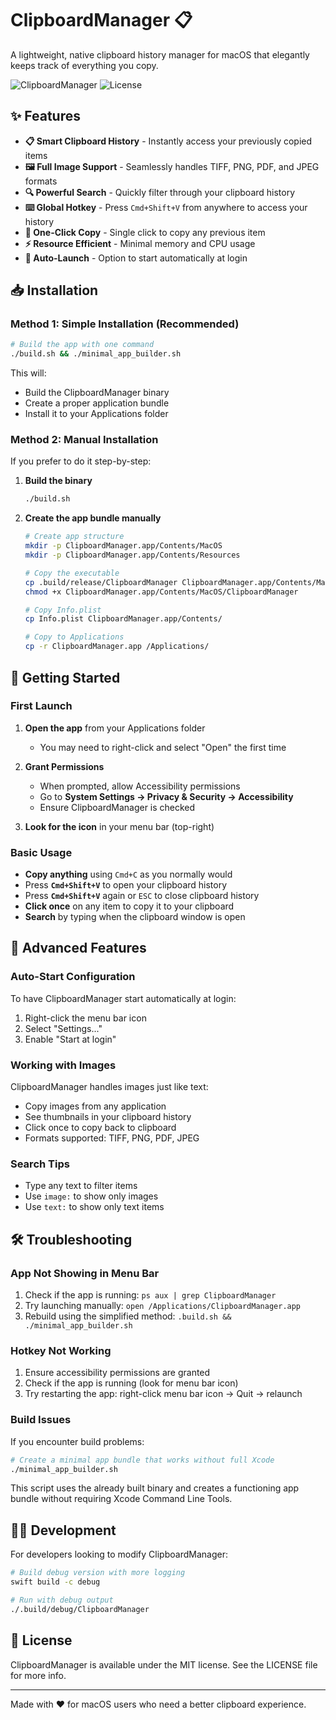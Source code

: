# ClipboardManager 📋

A lightweight, native clipboard history manager for macOS that elegantly keeps track of everything you copy.

![ClipboardManager](https://img.shields.io/badge/Platform-macOS%2012.0%2B-blue)
![License](https://img.shields.io/badge/License-MIT-green)

## ✨ Features

- **📋 Smart Clipboard History** - Instantly access your previously copied items
- **🖼️ Full Image Support** - Seamlessly handles TIFF, PNG, PDF, and JPEG formats
- **🔍 Powerful Search** - Quickly filter through your clipboard history
- **⌨️ Global Hotkey** - Press `Cmd+Shift+V` from anywhere to access your history
- **🔄 One-Click Copy** - Single click to copy any previous item
- **⚡️ Resource Efficient** - Minimal memory and CPU usage
- **🚀 Auto-Launch** - Option to start automatically at login

## 📥 Installation

### Method 1: Simple Installation (Recommended)

```bash
# Build the app with one command
./build.sh && ./minimal_app_builder.sh
```

This will:

- Build the ClipboardManager binary
- Create a proper application bundle
- Install it to your Applications folder

### Method 2: Manual Installation

If you prefer to do it step-by-step:

1. **Build the binary**

   ```bash
   ./build.sh
   ```

2. **Create the app bundle manually**

   ```bash
   # Create app structure
   mkdir -p ClipboardManager.app/Contents/MacOS
   mkdir -p ClipboardManager.app/Contents/Resources

   # Copy the executable
   cp .build/release/ClipboardManager ClipboardManager.app/Contents/MacOS/
   chmod +x ClipboardManager.app/Contents/MacOS/ClipboardManager

   # Copy Info.plist
   cp Info.plist ClipboardManager.app/Contents/

   # Copy to Applications
   cp -r ClipboardManager.app /Applications/
   ```

## 🚀 Getting Started

### First Launch

1. **Open the app** from your Applications folder

   - You may need to right-click and select "Open" the first time

2. **Grant Permissions**

   - When prompted, allow Accessibility permissions
   - Go to **System Settings → Privacy & Security → Accessibility**
   - Ensure ClipboardManager is checked

3. **Look for the icon** in your menu bar (top-right)

### Basic Usage

- **Copy anything** using `Cmd+C` as you normally would
- Press **`Cmd+Shift+V`** to open your clipboard history
- Press **`Cmd+Shift+V`** again or `ESC` to close clipboard history
- **Click once** on any item to copy it to your clipboard
- **Search** by typing when the clipboard window is open

## 🔧 Advanced Features

### Auto-Start Configuration

To have ClipboardManager start automatically at login:

1. Right-click the menu bar icon
2. Select "Settings..."
3. Enable "Start at login"

### Working with Images

ClipboardManager handles images just like text:

- Copy images from any application
- See thumbnails in your clipboard history
- Click once to copy back to clipboard
- Formats supported: TIFF, PNG, PDF, JPEG

### Search Tips

- Type any text to filter items
- Use `image:` to show only images
- Use `text:` to show only text items

## 🛠️ Troubleshooting

### App Not Showing in Menu Bar

1. Check if the app is running: `ps aux | grep ClipboardManager`
2. Try launching manually: `open /Applications/ClipboardManager.app`
3. Rebuild using the simplified method: `.build.sh && ./minimal_app_builder.sh`

### Hotkey Not Working

1. Ensure accessibility permissions are granted
2. Check if the app is running (look for menu bar icon)
3. Try restarting the app: right-click menu bar icon → Quit → relaunch

### Build Issues

If you encounter build problems:

```bash
# Create a minimal app bundle that works without full Xcode
./minimal_app_builder.sh
```

This script uses the already built binary and creates a functioning app bundle without requiring Xcode Command Line Tools.

## 👩‍💻 Development

For developers looking to modify ClipboardManager:

```bash
# Build debug version with more logging
swift build -c debug

# Run with debug output
./.build/debug/ClipboardManager
```

## 📄 License

ClipboardManager is available under the MIT license. See the LICENSE file for more info.

---

Made with ♥️ for macOS users who need a better clipboard experience.
